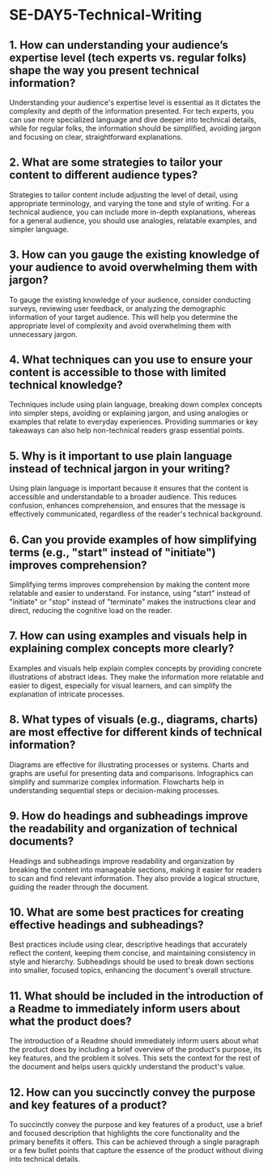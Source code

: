 # SE-DAY5-Technical-Writing
## 1. How can understanding your audience’s expertise level (tech experts vs. regular folks) shape the way you present technical information?
Understanding your audience's expertise level is essential as it dictates the complexity and depth of the information presented. For tech experts, you can use more specialized language and dive deeper into technical details, while for regular folks, the information should be simplified, avoiding jargon and focusing on clear, straightforward explanations.
## 2. What are some strategies to tailor your content to different audience types?
Strategies to tailor content include adjusting the level of detail, using appropriate terminology, and varying the tone and style of writing. For a technical audience, you can include more in-depth explanations, whereas for a general audience, you should use analogies, relatable examples, and simpler language.

## 3. How can you gauge the existing knowledge of your audience to avoid overwhelming them with jargon?
To gauge the existing knowledge of your audience, consider conducting surveys, reviewing user feedback, or analyzing the demographic information of your target audience. This will help you determine the appropriate level of complexity and avoid overwhelming them with unnecessary jargon.

## 4. What techniques can you use to ensure your content is accessible to those with limited technical knowledge?
Techniques include using plain language, breaking down complex concepts into simpler steps, avoiding or explaining jargon, and using analogies or examples that relate to everyday experiences. Providing summaries or key takeaways can also help non-technical readers grasp essential points.

## 5. Why is it important to use plain language instead of technical jargon in your writing?
Using plain language is important because it ensures that the content is accessible and understandable to a broader audience. This reduces confusion, enhances comprehension, and ensures that the message is effectively communicated, regardless of the reader's technical background.

## 6. Can you provide examples of how simplifying terms (e.g., "start" instead of "initiate") improves comprehension?
Simplifying terms improves comprehension by making the content more relatable and easier to understand. For instance, using "start" instead of "initiate" or "stop" instead of "terminate" makes the instructions clear and direct, reducing the cognitive load on the reader.

## 7. How can using examples and visuals help in explaining complex concepts more clearly?
Examples and visuals help explain complex concepts by providing concrete illustrations of abstract ideas. They make the information more relatable and easier to digest, especially for visual learners, and can simplify the explanation of intricate processes.

## 8. What types of visuals (e.g., diagrams, charts) are most effective for different kinds of technical information?
Diagrams are effective for illustrating processes or systems.
Charts and graphs are useful for presenting data and comparisons.
Infographics can simplify and summarize complex information.
Flowcharts help in understanding sequential steps or decision-making processes.

## 9. How do headings and subheadings improve the readability and organization of technical documents?
Headings and subheadings improve readability and organization by breaking the content into manageable sections, making it easier for readers to scan and find relevant information. They also provide a logical structure, guiding the reader through the document.

## 10. What are some best practices for creating effective headings and subheadings?
Best practices include using clear, descriptive headings that accurately reflect the content, keeping them concise, and maintaining consistency in style and hierarchy. Subheadings should be used to break down sections into smaller, focused topics, enhancing the document's overall structure.

## 11. What should be included in the introduction of a Readme to immediately inform users about what the product does?
The introduction of a Readme should immediately inform users about what the product does by including a brief overview of the product's purpose, its key features, and the problem it solves. This sets the context for the rest of the document and helps users quickly understand the product's value.

## 12. How can you succinctly convey the purpose and key features of a product?
 To succinctly convey the purpose and key features of a product, use a brief and focused description that highlights the core functionality and the primary benefits it offers. This can be achieved through a single paragraph or a few bullet points that capture the essence of the product without diving into technical details.
